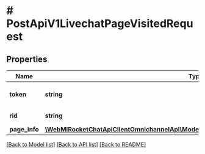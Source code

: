 # # PostApiV1LivechatPageVisitedRequest

## Properties

Name | Type | Description | Notes
------------ | ------------- | ------------- | -------------
**token** | **string** | Enter the visitor token. |
**rid** | **string** | Enter the room ID. | [optional]
**page_info** | [**\WebMIRocketChatApiClientOmnichannelApi\Model\PostApiV1LivechatPageVisitedRequestPageInfo**](PostApiV1LivechatPageVisitedRequestPageInfo.md) |  |

[[Back to Model list]](../../README.md#models) [[Back to API list]](../../README.md#endpoints) [[Back to README]](../../README.md)
